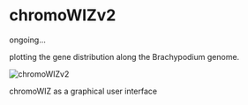 # chromoWIZv2

ongoing...

plotting the gene distribution along the Brachypodium genome.

![chromoWIZv2](https://github.com/nthomasCUBE/chromoWIZv2/blob/master/chromoWIZv2e.png)

chromoWIZ as a graphical user interface
